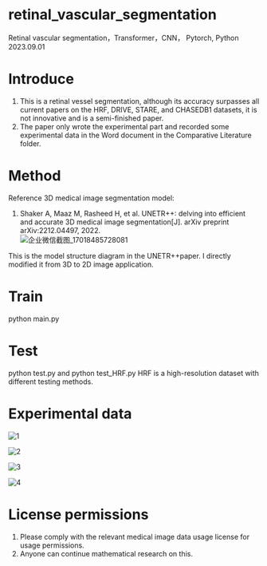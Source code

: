 # retinal_vascular_segmentation
Retinal vascular segmentation，Transformer，CNN， Pytorch,  Python  2023.09.01

# Introduce
1. This is a retinal vessel segmentation, although its accuracy surpasses all current papers on the HRF, DRIVE, STARE, and CHASEDB1 datasets, it is not innovative and is a semi-finished paper.
2. The paper only wrote the experimental part and recorded some experimental data in the Word document in the Comparative Literature folder.


# Method
Reference 3D medical image segmentation model:
1. Shaker A, Maaz M, Rasheed H, et al. UNETR++: delving into efficient and accurate 3D medical image segmentation[J]. arXiv preprint arXiv:2212.04497, 2022.   
![企业微信截图_17018485728081](https://github.com/huang229/retinal_vascular_segmentation/assets/29627190/09a2da2f-5509-45a3-bd11-9779dadfab64)

This is the model structure diagram in the UNETR++paper. I directly modified it from 3D to 2D image application.

# Train
python main.py 
# Test 
python test.py  and python test_HRF.py
HRF is a high-resolution dataset with different testing methods.

# Experimental data
![1](https://github.com/huang229/retinal_vascular_segmentation/assets/29627190/7964b7b2-76d6-4085-aa58-993e97ba9276)

![2](https://github.com/huang229/retinal_vascular_segmentation/assets/29627190/421d8ed1-df73-453a-8453-04237b1cefdd)

![3](https://github.com/huang229/retinal_vascular_segmentation/assets/29627190/788f2da8-11a8-4b73-9862-309baa79e828)

![4](https://github.com/huang229/retinal_vascular_segmentation/assets/29627190/8c3fe53f-4eab-42bb-aace-497e8d16d83c)


# License permissions
1. Please comply with the relevant medical image data usage license for usage permissions.
2. Anyone can continue mathematical research on this.
















